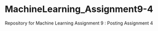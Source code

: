 # MachineLearning_Assignment9-4
Repository for Machine Learning Assignment 9 : Posting Assignment 4
